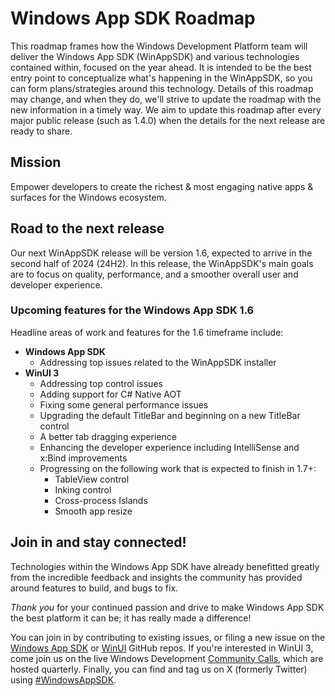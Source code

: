 # Windows App SDK Roadmap
This roadmap frames how the Windows Development Platform team will deliver the Windows App SDK (WinAppSDK) and various technologies contained within, focused on the year ahead. It is intended to be the best entry point to conceptualize what's happening in the WinAppSDK, so you can form plans/strategies around this technology.
Details of this roadmap may change, and when they do, we'll strive to update the roadmap with the new information in a timely way. We aim to update this roadmap after every major public release (such as 1.4.0) when the details for the next release are ready to share.

## Mission

Empower developers to create the richest & most engaging native apps & surfaces for the Windows ecosystem.

## Road to the next release

Our next WinAppSDK release will be version 1.6, expected to arrive in the second half of 2024 (24H2). In this release, the WinAppSDK's main goals are to focus on quality, performance, and a smoother overall user and developer experience.

### Upcoming features for the Windows App SDK 1.6

Headline areas of work and features for the 1.6 timeframe include:

- **Windows App SDK** 
  - Addressing top issues related to the WinAppSDK installer
- **WinUI 3**
  - Addressing top control issues
  - Adding support for C# Native AOT
  - Fixing some general performance issues
  - Upgrading the default TitleBar and beginning on a new TitleBar control
  - A better tab dragging experience
  - Enhancing the developer experience including IntelliSense and x:Bind improvements
  - Progressing on the following work that is expected to finish in 1.7+:
    - TableView control
    - Inking control
    - Cross-process Islands
    - Smooth app resize

## Join in and stay connected!

Technologies within the Windows App SDK have already benefitted greatly from the incredible feedback and insights the community has provided around features to build, and bugs to fix. 

*Thank you* for your continued passion and drive to make Windows App SDK the best platform it can be; it has really made a difference!

You can join in by contributing to existing issues, or filing a new issue on the [Windows App SDK](https://github.com/microsoft/WindowsAppSDK) or [WinUI](https://github.com/microsoft/microsoft-ui-xaml) GitHub repos. If you're interested in WinUI 3, come join us on the live Windows Development [Community Calls](https://www.youtube.com/playlist?list=PLI_J2v67C23ZqsolUDaHoFkF1GKvGrttB), which are hosted quarterly. Finally, you can find and tag us on X (formerly Twitter) using [#WindowsAppSDK](https://twitter.com/search?q=%23WindowsAppSDK).
